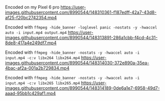 Encoded on my Pixel 6 pro
https://user-images.githubusercontent.com/8990544/148310361-f187edff-42a7-43d8-af25-f20bc2742354.mp4

Encoded with
`ffmpeg -hide_banner -loglevel panic -nostats -y -hwaccel auto -i input.mp4 output.mp4`
https://user-images.githubusercontent.com/8990544/148313891-286a1cbb-f4cd-4c31-8de8-417a4e249df7.mp4

Encoded with
`ffmpeg -hide_banner -nostats -y -hwaccel auto -i input.mp4 -c:v libx264 libx264.mp4`
https://user-images.githubusercontent.com/8990544/148314030-372e890a-35ea-4bac-af2a-001a2b729834.mp4

Encoded with
`ffmpeg -hide_banner -nostats -y -hwaccel auto -i input.mp4 -c:v libx265 libx265.mp4`
https://user-images.githubusercontent.com/8990544/148314189-0de6a1e7-6958-49d7-aaad-95bb1c429af1.mp4

